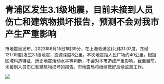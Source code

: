 

# 青浦区发生3.1级地震，目前未接到人员伤亡和建筑物损坏报告，预测不会对我市产生严重影响

市地震局发布，2023年6月15日1时39分，在上海青浦区(北纬31.07度，东经121.09度)发生3.1级地震，震源深度8公里。本次地震距人民广场约40公里，根据区域构造特征、历史地震活动水平等判断，不会对本市造成严重影响。截至目前，未接到人员伤亡和建筑物损坏的报告。市地震局将继续做好后续监测工作。

![](https://inews.gtimg.com/om_bt/Opa95ajAI7NBWaOovgRDHgq497iasyQylpJkQCeifEhvYAA/1000)

